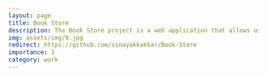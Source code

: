 ```yaml
---
layout: page
title: Book Store
description: The Book Store project is a web application that allows users to manage and browse a collection of books. Users can view book details, add new books, edit existing ones, and delete books. The project is built using Ruby on Rails.
img: assets/img/9.jpg
redirect: https://github.com/vinayakkakkar/Book-Store
importance: 1
category: work
---
```

